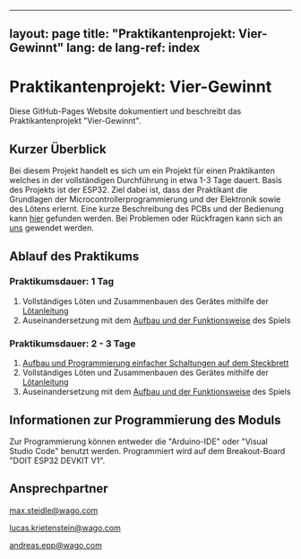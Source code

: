 ---
 layout: page
 title: "Praktikantenprojekt: Vier-Gewinnt"
 lang: de
 lang-ref: index
 ---
 # Praktikantenprojekt: Vier-Gewinnt

Diese GitHub-Pages Website dokumentiert und beschreibt das Praktikantenprojekt "Vier-Gewinnt". 

## Kurzer Überblick

Bei diesem Projekt handelt es sich um ein Projekt für einen Praktikanten welches in der vollständigen Durchführung in etwa 1-3 Tage dauert. Basis des Projekts ist der ESP32. Ziel dabei ist, dass der Praktikant die Grundlagen der Microcontrollerprogrammierung und der Elektronik sowie des Lötens erlernt. Eine kurze Beschreibung des PCBs und der Bedienung kann [hier](https://svgithub01001.wago.local/education/praktikum-4Gewinnt/blob/main/doc/Platinenbeschreibung-VierGewinnt.pdf) gefunden werden. Bei Problemen oder Rückfragen kann sich an [uns](#ansprechpartner) gewendet werden.

## Ablauf des Praktikums

### Praktikumsdauer: 1 Tag
1. Vollständiges Löten und Zusammenbauen des Gerätes mithilfe der [Lötanleitung](https://svgithub01001.wago.local/education/praktikum-4Gewinnt/blob/main/doc/LoetAnleitung.pdf)
2. Auseinandersetzung mit dem [Aufbau und der Funktionsweise](https://svgithub01001.wago.local/education/praktikum-4Gewinnt/blob/main/doc/Platinenbeschreibung-VierGewinnt.pdf) des Spiels

### Praktikumsdauer: 2 - 3 Tage
1. [Aufbau und Programmierung einfacher Schaltungen auf dem Steckbrett](doc/Aufgabenstellung.pdf)
2. Vollständiges Löten und Zusammenbauen des Gerätes mithilfe der [Lötanleitung](https://svgithub01001.wago.local/education/praktikum-4Gewinnt/blob/main/doc/LoetAnleitung.pdf)
3. Auseinandersetzung mit dem [Aufbau und der Funktionsweise](https://svgithub01001.wago.local/education/praktikum-4Gewinnt/blob/main/doc/Platinenbeschreibung-VierGewinnt.pdf) des Spiels

## Informationen zur Programmierung des Moduls

Zur Programmierung können entweder die "Arduino-IDE" oder "Visual Studio Code" benutzt werden. Programmiert wird auf dem Breakout-Board "DOIT ESP32 DEVKIT V1".

## Ansprechpartner

<max.steidle@wago.com>

<lucas.krietenstein@wago.com>

<andreas.epp@wago.com>